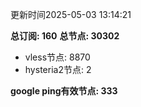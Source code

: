 更新时间2025-05-03 13:14:21

**总订阅: 160**
**总节点: 30302**
- vless节点: 8870
- hysteria2节点: 2

**google ping有效节点: 333**
